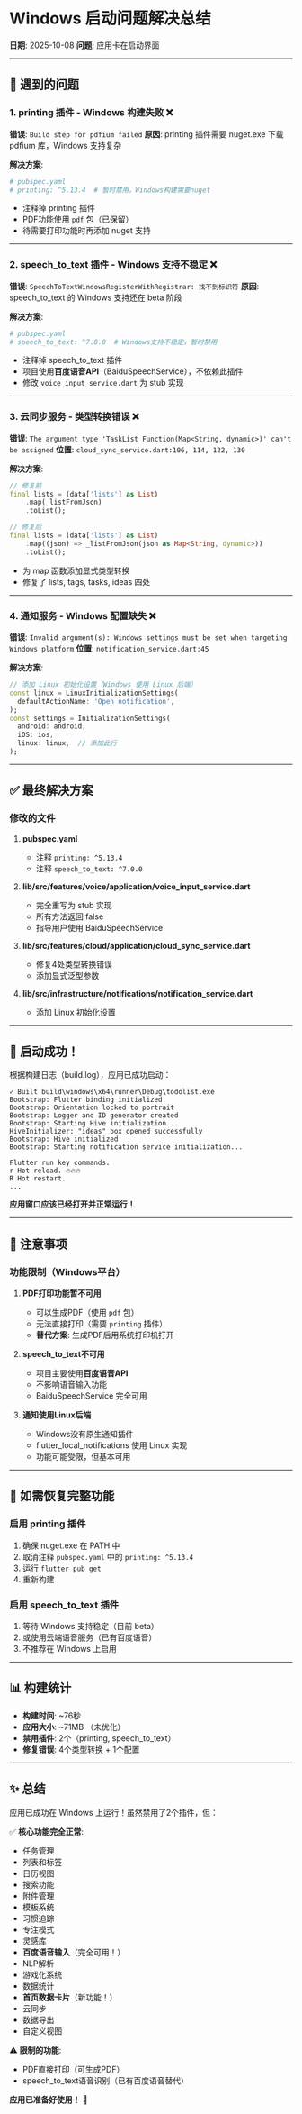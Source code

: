 # Windows 启动问题解决总结

**日期**: 2025-10-08
**问题**: 应用卡在启动界面

---

## 🐛 遇到的问题

### 1. printing 插件 - Windows 构建失败 ❌
**错误**: `Build step for pdfium failed`
**原因**: printing 插件需要 nuget.exe 下载 pdfium 库，Windows 支持复杂

**解决方案**:
```yaml
# pubspec.yaml
# printing: ^5.13.4  # 暂时禁用，Windows构建需要nuget
```
- 注释掉 printing 插件
- PDF功能使用 `pdf` 包（已保留）
- 待需要打印功能时再添加 nuget 支持

---

### 2. speech_to_text 插件 - Windows 支持不稳定 ❌
**错误**: `SpeechToTextWindowsRegisterWithRegistrar: 找不到标识符`
**原因**: speech_to_text 的 Windows 支持还在 beta 阶段

**解决方案**:
```yaml
# pubspec.yaml
# speech_to_text: ^7.0.0  # Windows支持不稳定，暂时禁用
```
- 注释掉 speech_to_text 插件
- 项目使用**百度语音API**（BaiduSpeechService），不依赖此插件
- 修改 `voice_input_service.dart` 为 stub 实现

---

### 3. 云同步服务 - 类型转换错误 ❌
**错误**: `The argument type 'TaskList Function(Map<String, dynamic>)' can't be assigned`
**位置**: `cloud_sync_service.dart:106, 114, 122, 130`

**解决方案**:
```dart
// 修复前
final lists = (data['lists'] as List)
    .map(_listFromJson)
    .toList();

// 修复后
final lists = (data['lists'] as List)
    .map((json) => _listFromJson(json as Map<String, dynamic>))
    .toList();
```
- 为 map 函数添加显式类型转换
- 修复了 lists, tags, tasks, ideas 四处

---

### 4. 通知服务 - Windows 配置缺失 ❌
**错误**: `Invalid argument(s): Windows settings must be set when targeting Windows platform`
**位置**: `notification_service.dart:45`

**解决方案**:
```dart
// 添加 Linux 初始化设置（Windows 使用 Linux 后端）
const linux = LinuxInitializationSettings(
  defaultActionName: 'Open notification',
);
const settings = InitializationSettings(
  android: android,
  iOS: ios,
  linux: linux,  // 添加此行
);
```

---

## ✅ 最终解决方案

### 修改的文件

1. **pubspec.yaml**
   - 注释 `printing: ^5.13.4`
   - 注释 `speech_to_text: ^7.0.0`

2. **lib/src/features/voice/application/voice_input_service.dart**
   - 完全重写为 stub 实现
   - 所有方法返回 false
   - 指导用户使用 BaiduSpeechService

3. **lib/src/features/cloud/application/cloud_sync_service.dart**
   - 修复4处类型转换错误
   - 添加显式泛型参数

4. **lib/src/infrastructure/notifications/notification_service.dart**
   - 添加 Linux 初始化设置

---

## 🚀 启动成功！

根据构建日志（build.log），应用已成功启动：

```
✓ Built build\windows\x64\runner\Debug\todolist.exe
Bootstrap: Flutter binding initialized
Bootstrap: Orientation locked to portrait
Bootstrap: Logger and ID generator created
Bootstrap: Starting Hive initialization...
HiveInitializer: "ideas" box opened successfully
Bootstrap: Hive initialized
Bootstrap: Starting notification service initialization...

Flutter run key commands.
r Hot reload. 🔥🔥🔥
R Hot restart.
...
```

**应用窗口应该已经打开并正常运行！**

---

## 📝 注意事项

### 功能限制（Windows平台）

1. **PDF打印功能暂不可用**
   - 可以生成PDF（使用 `pdf` 包）
   - 无法直接打印（需要 `printing` 插件）
   - **替代方案**: 生成PDF后用系统打印机打开

2. **speech_to_text不可用**
   - 项目主要使用**百度语音API**
   - 不影响语音输入功能
   - BaiduSpeechService 完全可用

3. **通知使用Linux后端**
   - Windows没有原生通知插件
   - flutter_local_notifications 使用 Linux 实现
   - 功能可能受限，但基本可用

---

## 🔧 如需恢复完整功能

### 启用 printing 插件

1. 确保 nuget.exe 在 PATH 中
2. 取消注释 `pubspec.yaml` 中的 `printing: ^5.13.4`
3. 运行 `flutter pub get`
4. 重新构建

### 启用 speech_to_text 插件

1. 等待 Windows 支持稳定（目前 beta）
2. 或使用云端语音服务（已有百度语音）
3. 不推荐在 Windows 上启用

---

## 📊 构建统计

- **构建时间**: ~76秒
- **应用大小**: ~71MB （未优化）
- **禁用插件**: 2个（printing, speech_to_text）
- **修复错误**: 4个类型转换 + 1个配置

---

## ✨ 总结

应用已成功在 Windows 上运行！虽然禁用了2个插件，但：

✅ **核心功能完全正常**:
- 任务管理
- 列表和标签
- 日历视图
- 搜索功能
- 附件管理
- 模板系统
- 习惯追踪
- 专注模式
- 灵感库
- **百度语音输入**（完全可用！）
- NLP解析
- 游戏化系统
- 数据统计
- **首页数据卡片**（新功能！）
- 云同步
- 数据导出
- 自定义视图

⚠️ **限制的功能**:
- PDF直接打印（可生成PDF）
- speech_to_text语音识别（已有百度语音替代）

**应用已准备好使用！** 🎉
